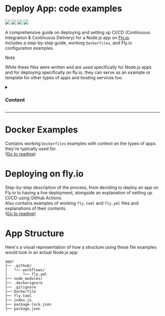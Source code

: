 # Deploy App: code examples

<p>
  <img src="https://img.shields.io/badge/Node.js-grey?logo=node.js">
  <img src="https://img.shields.io/badge/Docker-grey?logo=docker">
  <img src="https://img.shields.io/badge/Fly.io-grey?logo=flydotio">
  <img src="https://img.shields.io/badge/🔬-Example_Files-grey?labelColor=lightgrey">
</p>

A comprehensive guide on deploying and setting up CI/CD (Continuous Integration & Continuous Delivery) for a Node.js app on [Fly.io](https://fly.io/).<br>
Includes a step-by-step guide, working `Dockerfiles`, and Fly.io configuration examples.

> [!NOTE]
> While these files were written and are used specifically for Node.js apps and for deploying specifically on fly.io, they can serve as an example or template for other types of apps and hosting services too.

<details>

  <summary><h3>Content</h3></summary>

- [Dockerfile Examples](Dockerfile%20examples)
  - [Dockerfile_generic](Dockerfile%20examples#dockerfile_generic)
  - [Dockerfile_puppeteer](Dockerfile%20examples#dockerfile_puppeteer)
  - [.dockerignore](Dockerfile%20examples#dockerignore)
- [Deploying on Fly.io](Deploying%20on%20Fly.io)
  - [Installing flyctl](Deploying%20on%20Fly.io#installing-flyctl)
  - [Launching on Fly.io](Deploying%20on%20Fly.io#launching-on-flyio)
    - [Secrets](Deploying%20on%20Fly.io#secrets)
    - [fly.toml](Deploying%20on%20Fly.io#flytoml)
  - [Continuous Deployment on Fly.io](Deploying%20on%20Fly.io#continuous-deployment-on-flyio)
    - [Get a Fly Token](Deploying%20on%20Fly.io#get-a-fly-token)
    - [Github Actions](Deploying%20on%20Fly.io#github-actions)
    - [fly.yml](Deploying%20on%20Fly.io#flyyml)
  - [More Relevant Documentation](Deploying%20on%20Fly.io#more-relevant-documentation)
- [App Structure](#appstructure)

</details>
<hr>

# Docker Examples

Contains working `Dockerfiles` examples with context on the types of apps they're typically used for.<br>
([Go to readme](Dockerfile%20examples))

# Deploying on fly.io

Step-by-step description of the process, from deciding to deploy an app on Fly.io to having a live deployment, alongside an explanation of setting up CI/CD using GitHub Actions.<br>
Also contains examples of working `fly.toml` and `fly.yml` files and explanations of their contents.<br>
([Go to readme](Deploying%20on%20Fly.io))

# App Structure

Here's a visual representation of how a structure using these file examples would look in an actual Node.js app:

```
app/
├── .github/
│   └── workflows/
│       └── fly.yml
├── node_modules/
├── .dockerignore
├── .gitignore
├── Dockerfile
├── fly.toml
├── index.js
├── package-lock.json
├── package.json
```
